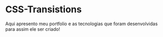 # CSS-Transistions

Aqui apresento meu portfolio e as tecnologias que foram desenvolvidas para assim ele ser criado! 
